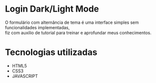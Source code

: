 <DOCTYPE html>
<html>
  <body>
    <h1>Login Dark/Light Mode</h1>
    <p>O formulário com alternância de tema é uma interface simples sem funcionalidades implementadas, <br> fiz com auxilio de tutorial para treinar e aprofundar meus conhecimentos.</p>

  <h1>Tecnologias utilizadas</h1>
    <p>
      <ul>
        <li>HTML5</li>
        <li>CSS3</li>
        <li>JAVASCRIPT</li>
      </ul>
    </p>
  </body>
</html>
